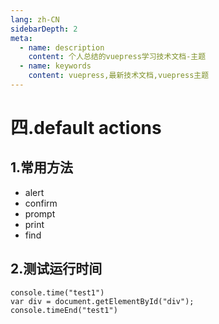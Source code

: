 ```yaml
---
lang: zh-CN
sidebarDepth: 2
meta:
  - name: description
    content: 个人总结的vuepress学习技术文档-主题
  - name: keywords
    content: vuepress,最新技术文档,vuepress主题
---
```


# 四.default actions

## 1.常用方法

- alert
- confirm
- prompt
- print
- find

## 2.测试运行时间

```JS
console.time("test1")
var div = document.getElementById("div");
console.timeEnd("test1")
```